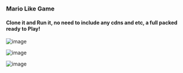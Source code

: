 ### Mario Like Game

#### Clone it and Run it, no need to include any cdns and etc, a full packed ready to Play!


![image](https://user-images.githubusercontent.com/97975048/232600091-4c871a52-e621-4619-8f3f-6924633228a7.png)

![image](https://user-images.githubusercontent.com/97975048/232600157-ddc1147e-071e-4893-8680-69b221876b59.png)

![image](https://user-images.githubusercontent.com/97975048/232600225-2aba2ae0-8240-4fc1-b9f9-0a3ff8df6105.png)
